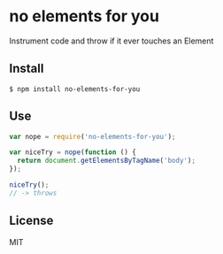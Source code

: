 # no elements for you

Instrument code and throw if it ever touches an Element

## Install

```shell
$ npm install no-elements-for-you
```

## Use

```javascript
var nope = require('no-elements-for-you');

var niceTry = nope(function () {
  return document.getElementsByTagName('body');
});

niceTry();
// -> throws
```

## License
MIT
